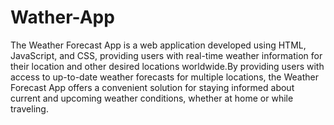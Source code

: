 <h1>Wather-App</h1>
<p>The Weather Forecast App is a web application developed using HTML, JavaScript, and CSS, providing users with real-time weather information for their location and other desired locations worldwide.By providing users with access to up-to-date weather forecasts for multiple locations, the Weather Forecast App offers a convenient solution for staying informed about current and upcoming weather conditions, whether at home or while traveling.</p>
